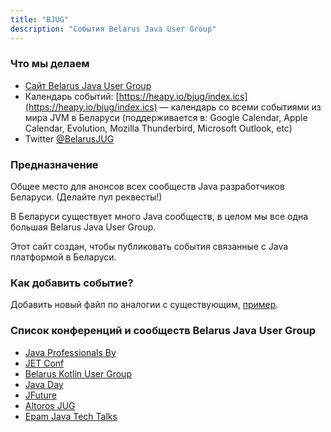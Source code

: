 ```yaml
---
title: "BJUG"
description: "События Belarus Java User Group"
---
```


### Что мы делаем

* [Сайт Belarus Java User Group](https://heapy.io/bjug)
* Календарь событий: [https://heapy.io/bjug/index.ics](https://heapy.io/bjug/index.ics) — календарь со всеми событиями из мира JVM в Беларуси (поддерживается в: Google Calendar, Apple Calendar, Evolution, Mozilla Thunderbird, Microsoft Outlook, etc)
* Twitter [@BelarusJUG](https://twitter.com/BelarusJUG)

### Предназначение

Общее место для анонсов всех сообществ Java разработчиков Беларуси. (Делайте пул реквесты!)

В Беларуси существует много Java сообществ, в целом мы все одна большая Belarus Java User Group.

Этот сайт создан, чтобы публиковать события связанные с Java платформой в Беларуси.

### Как добавить событие?

Добавить новый файл по аналогии с существующим, [пример](https://github.com/Heapy/heapy.io/blob/master/content/bjug/java-professionals-by-20.md).

### Список конференций и сообществ Belarus Java User Group

* [Java Professionals By](http://jprof.by/)
* [JET Conf](https://heapy.io/bjug/jetconf)
* [Belarus Kotlin User Group](https://bkug.by/)
* [Java Day](http://javaday.by/)
* [JFuture](https://jfuture.dev/)
* [Altoros JUG](http://belarusjug.org/)
* [Epam Java Tech Talks](https://events.epam.com/)

